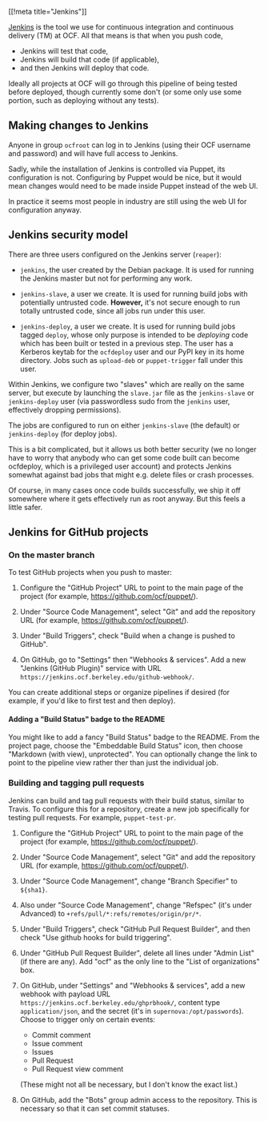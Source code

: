 [[!meta title="Jenkins"]]

[Jenkins](https://jenkins.ocf.berkeley.edu/) is the tool we use for continuous
integration and continuous delivery (TM) at OCF. All that means is that when
you push code,

- Jenkins will test that code,
- Jenkins will build that code (if applicable),
- and then Jenkins will deploy that code.

Ideally all projects at OCF will go through this pipeline of being tested
before deployed, though currently some don't (or some only use some portion,
such as deploying without any tests).

## Making changes to Jenkins

Anyone in group `ocfroot` can log in to Jenkins (using their OCF username and
password) and will have full access to Jenkins.

Sadly, while the installation of Jenkins is controlled via Puppet, its
configuration is not. Configuring by Puppet would be nice, but it would mean
changes would need to be made inside Puppet instead of the web UI.

In practice it seems most people in industry are still using the web UI for
configuration anyway.

## Jenkins security model

There are three users configured on the Jenkins server (`reaper`):

- `jenkins`, the user created by the Debian package. It is used for running the
  Jenkins master but not for performing any work.

- `jenkins-slave`, a user we create. It is used for running build jobs with
  potentially untrusted code. **However,** it's not secure enough to run
  totally untrusted code, since all jobs run under this user.

- `jenkins-deploy`, a user we create. It is used for running build jobs tagged
  `deploy`, whose only purpose is intended to be _deploying_ code which has
  been built or tested in a previous step. The user has a Kerberos keytab for
  the `ocfdeploy` user and our PyPI key in its home directory. Jobs such as
  `upload-deb` or `puppet-trigger` fall under this user.

Within Jenkins, we configure two "slaves" which are really on the same server,
but execute by launching the `slave.jar` file as the `jenkins-slave` or
`jenkins-deploy` user (via passwordless sudo from the `jenkins` user,
effectively dropping permissions).

The jobs are configured to run on either `jenkins-slave` (the default) or
`jenkins-deploy` (for deploy jobs).

This is a bit complicated, but it allows us both better security (we no longer
have to worry that anybody who can get some code built can become ocfdeploy,
which is a privileged user account) and protects Jenkins somewhat against bad
jobs that might e.g. delete files or crash processes.

Of course, in many cases once code builds successfully, we ship it off
somewhere where it gets effectively run as root anyway. But this feels a little
safer.

## Jenkins for GitHub projects

### On the master branch

To test GitHub projects when you push to master:

1. Configure the "GitHub Project" URL to point to the main page of the project
   (for example, https://github.com/ocf/puppet/).

2. Under "Source Code Management", select "Git" and add the repository URL (for
   example, https://github.com/ocf/puppet/).

3. Under "Build Triggers", check "Build when a change is pushed to GitHub".

4. On GitHub, go to "Settings" then "Webhooks & services". Add a new "Jenkins
   (GitHub Plugin)" service with URL
   `https://jenkins.ocf.berkeley.edu/github-webhook/`.

You can create additional steps or organize pipelines if desired (for example,
if you'd like to first test and then deploy).

#### Adding a "Build Status" badge to the README

You might like to add a fancy "Build Status" badge to the README. From the
project page, choose the "Embeddable Build Status" icon, then choose "Markdown
(with view), unprotected". You can optionally change the link to point to the
pipeline view rather ther than just the individual job.

### Building and tagging pull requests

Jenkins can build and tag pull requests with their build status, similar to
Travis. To configure this for a repository, create a new job specifically for
testing pull requests. For example, `puppet-test-pr`.

1. Configure the "GitHub Project" URL to point to the main page of the project
   (for example, https://github.com/ocf/puppet/).

2. Under "Source Code Management", select "Git" and add the repository URL (for
   example, https://github.com/ocf/puppet/).

3. Under "Source Code Management", change "Branch Specifier" to `${sha1}`.

4. Also under "Source Code Management", change "Refspec" (it's under Advanced)
   to `+refs/pull/*:refs/remotes/origin/pr/*`.

5. Under "Build Triggers", check "GitHub Pull Request Builder", and then check
   "Use github hooks for build triggering".

6. Under "GitHub Pull Request Builder", delete all lines under "Admin List" (if
   there are any). Add "ocf" as the only line to the "List of organizations"
   box.

7. On GitHub, under "Settings" and "Webhooks & services", add a new webhook
   with payload URL `https://jenkins.ocf.berkeley.edu/ghprbhook/`, content type
   `application/json`, and the secret (it's in `supernova:/opt/passwords`).
   Choose to trigger only on certain events:

   - Commit comment
   - Issue comment
   - Issues
   - Pull Request
   - Pull Request view comment

   (These might not all be necessary, but I don't know the exact list.)

8. On GitHub, add the "Bots" group admin access to the repository. This is
   necessary so that it can set commit statuses.
